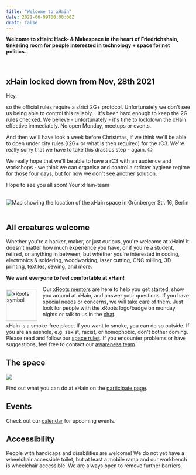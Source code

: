 ```yaml
---
title: "Welcome to xHain"
date: 2021-06-09T00:00:00Z
draft: false
---
```


**Welcome to xHain: Hack- & Makespace in the heart of Friedrichshain, tinkering room for people interested in technology + space for net politics.**

<br clear="all">

## xHain locked down from Nov, 28th 2021 

Hey,

so the official rules require a strict 2G+ protocol. Unfortunately we don't see us being able to control this reliably... It's been hard enough to keep the 2G rules checked.
We believe - unfortunately - it's time to lockdown the xHain effective immediately. No open Monday, meetups or events.

And then we'll have look a week before Christmas, if we think we'll be able to open under city rules ((2G+ or what is then required) for the rC3.
We're really sorry that we have to take this drastics step - again. ☹

We really hope that we'll be able to have a rC3 with an audience and workshops - we think we can organise and control a stricter hygiene regime for those four days, but for now we don't see another solution.

Hope to see you all soon!
Your xHain-team

<br clear="all">

<div id="map"><noscript><img src="/images/location-map.jpg" alt="Map showing the location of the xHain space in Grünberger Str. 16, Berlin" /></noscript></div>

<br clear="all">

## All creatures welcome

Whether you're a hacker, maker, or just curious, you're welcome at xHain! It doesn't matter how much experience you have, or if you're a student, retired, or anything in between, but whether you're interested in coding, electronics & soldering, woodworking, laser cutting, CNC milling, 3D printing, textiles, sewing, and more.

**We want everyone to feel comfortable at xHain!**

<a href="https://wiki.x-hain.de/en/xHain/xRoots" target="_blank"><img alt="xRoots symbol" src="/images/logo/xroots.png" style="float: left; padding: 10px 15px 0 0; width: 85px; height: auto;" /></a>

Our <a href="https://wiki.x-hain.de/en/xHain/xRoots" target="_blank">xRoots mentors</a> are here to help you get started, show you around at xHain, and answer your questions. If you have special needs or concerns, we will take care of them. Just look for people with the xRoots logo/badge on monday nights or talk to us in the <a href="https://chat.x-hain.de" target="_blank">chat</a>.

xHain is a smoke-free place. If you want to smoke, you can do so outside. If you are an asshole, e.g. sexist, racist, or homophobic, don't bother coming. Please read and follow our <a href="https://wiki.x-hain.de/en/xHain/spacerules" target="_blank">space rules</a>. If you encounter problems or have suggestions, feel free to contact our <a href="https://wiki.x-hain.de/en/xHain/Awareness-Team" target="_blank">awareness team</a>.

## The space

![](/images/space-map.png)

Find out what you can do at xHain on the [participate page](/en/participate).

## Events

Check out our <a href="/en/calendar">calendar</a> for upcoming events.

## Accessibility

People with handicaps and disabilities are welcome! We do not yet have a wheelchair accessible toilet, but at least a mobile ramp and our workbench is wheelchair accessible. We are always open to remove further barriers.
